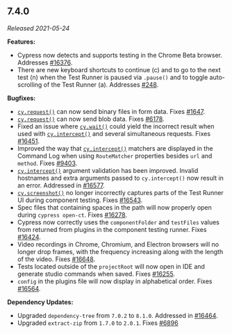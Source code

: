 ## 7.4.0

_Released 2021-05-24_

**Features:**

- Cypress now detects and supports testing in the Chrome Beta browser. Addresses
  [#16376](https://github.com/cypress-io/cypress/issues/16376).
- There are new keyboard shortcuts to continue (c) and to go to the next test
  (n) when the Test Runner is paused via `.pause()` and to toggle auto-scrolling
  of the Test Runner (a). Addresses
  [#248](https://github.com/cypress-io/cypress/issues/248).

**Bugfixes:**

- [`cy.request()`](/api/commands/request) can now send binary files in form
  data. Fixes [#1647](https://github.com/cypress-io/cypress/issues/1647).
- [`cy.request()`](/api/commands/request) can now send blob data. Fixes
  [#6178](https://github.com/cypress-io/cypress/issues/6178).
- Fixed an issue where [`cy.wait()`](/api/commands/wait) could yield the
  incorrect result when used with [`cy.intercept()`](/api/commands/intercept)
  and several simultaneous requests. Fixes
  [#16451](https://github.com/cypress-io/cypress/issues/16451).
- Improved the way that [`cy.intercept()`](/api/commands/intercept) matchers are
  displayed in the Command Log when using `RouteMatcher` properties besides
  `url` and `method`. Fixes
  [#9403](https://github.com/cypress-io/cypress/issues/9403).
- [`cy.intercept()`](/api/commands/intercept) argument validation has been
  improved. Invalid hostnames and extra arguments passed to `cy.intercept()` now
  result in an error. Addressed in
  [#16577](https://github.com/cypress-io/cypress/issues/16577).
- [`cy.screenshot()`](/api/commands/screenshot) no longer incorrectly captures
  parts of the Test Runner UI during component testing. Fixes
  [#16543](https://github.com/cypress-io/cypress/issues/16543).
- Spec files that containing spaces in the path will now properly open during
  `cypress open-ct`. Fixes
  [#16278](https://github.com/cypress-io/cypress/issues/16278).
- Cypress now correctly uses the `componentFolder` and `testFiles` values from
  returned from plugins in the component testing runner. Fixes
  [#16424](https://github.com/cypress-io/cypress/issues/16424).
- Video recordings in Chrome, Chromium, and Electron browsers will no longer
  drop frames, with the frequency increasing along with the length of the video.
  Fixes [#16648](https://github.com/cypress-io/cypress/issues/16648).
- Tests located outside of the `projectRoot` will now open in IDE and generate
  studio commands when saved. Fixes
  [#16255](https://github.com/cypress-io/cypress/issues/16255).
- `config` in the plugins file will now display in alphabetical order. Fixes
  [#16564](https://github.com/cypress-io/cypress/issues/16564).

**Dependency Updates:**

- Upgraded `dependency-tree` from `7.0.2` to `8.1.0`. Addressed in
  [#16464](https://github.com/cypress-io/cypress/issues/16464).
- Upgraded `extract-zip` from `1.7.0` to `2.0.1`. Fixes
  [#6896](https://github.com/cypress-io/cypress/issues/6896)

